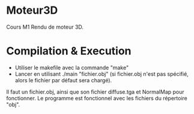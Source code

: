 # Moteur3D
Cours M1 Rendu de moteur 3D.

# Compilation & Execution
- Utiliser le makefile avec la commande "make"
- Lancer en utilisant ./main "fichier.obj" (si fichier.obj n'est pas spécifié, alors le fichier par défaut sera chargé).

Il faut un fichier.obj, ainsi que son fichier diffuse.tga et NormalMap pour fonctionner.
Le programme est fonctionnel avec les fichiers du répertoire "obj".
